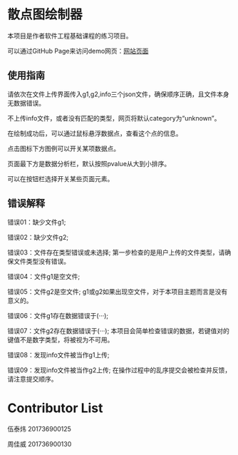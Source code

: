 # 散点图绘制器

本项目是作者软件工程基础课程的练习项目。

可以通过GitHub Page来访问demo网页：[网站页面](https://tieway59.github.io/ScatterPlotPainter/index.html)

## 使用指南

请依次在文件上传界面传入g1,g2,info三个json文件，确保顺序正确，且文件本身无数据错误。

不上传info文件，或者没有匹配的类型，网页将默认category为“unknown”。

在绘制成功后，可以通过鼠标悬浮数据点，查看这个点的信息。

点击图标下方图例可以开关某项数据点。

页面最下方是数据分析栏，默认按照pvalue从大到小排序。

可以在按钮栏选择开关某些页面元素。



## 错误解释

错误01：缺少文件g1;

错误02：缺少文件g2;

错误03：文件存在类型错误或未选择;
第一步检查的是用户上传的文件类型，请确保文件类型没有错误。

错误04：文件g1是空文件;

错误05：文件g2是空文件;
g1或g2如果出现空文件，对于本项目主题而言是没有意义的。


错误06：文件g1存在数据错误于(···);

错误07：文件g2存在数据错误于(···);
本项目会简单检查错误的数据，若键值对的键值不是数字类型，将被视为不可用。

错误08：发现info文件被当作g1上传;

错误09：发现info文件被当作g2上传;
在操作过程中的乱序提交会被检查并反馈，请注意提交顺序。

# Contributor List
 
伍泰炜 201736900125

周佳威 201736900130
